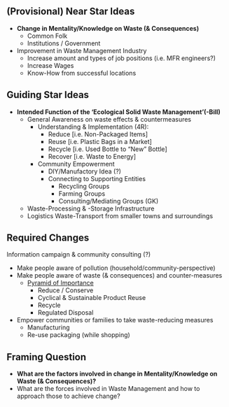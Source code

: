 (Provisional) Near Star Ideas
-----------------------------

*   **Change in Mentality/Knowledge on Waste (& Consequences)** 
    *   Common Folk
    *   Institutions / Government
*   Improvement in Waste Management Industry
    *   Increase amount and types of job positions (i.e. MFR engineers?)
    *   Increase Wages
    *   Know-How from successful locations

Guiding Star Ideas
------------------

*   **Intended Function of the ‘Ecological Solid Waste Management’(-Bill)**
    *   General Awareness on waste effects & countermeasures
        *   Understanding & Implementation (4R):
            *   Reduce \[i.e. Non-Packaged Items\]
            *   Reuse \[i.e. Plastic Bags in a Market\]
            *   Recycle \[i.e. Used Bottle to “New” Bottle\]
            *   Recover \[i.e. Waste to Energy\]
        *   Community Empowerment
            *   DIY/Manufactory Idea (?)
            *   Connecting to Supporting Entities
                *   Recycling Groups
                *   Farming Groups
                *   Consulting/Mediating Groups (GK)
    *   Waste-Processing & -Storage Infrastructure
    *   Logistics Waste-Transport from smaller towns and surroundings

Required Changes
----------------

Information campaign & community consulting (?)

*   Make people aware of pollution (household/community-perspective)
*   Make people aware of waste (& consequences) and counter-measures
    *   [Pyramid of Importance](https://mauritskorse.nl/wp-content/uploads/2016/01/Zero-waste-hierarchy.png)
        *   Reduce / Conserve
        *   Cyclical & Sustainable Product Reuse
        *   Recycle
        *   Regulated Disposal
*   Empower communities or families to take waste-reducing measures
    *   Manufacturing
    *   Re-use packaging (while shopping)

Framing Question
----------------

*   **What are the factors involved in change in Mentality/Knowledge on Waste (& Consequences)?**
*   What are the forces involved in Waste Management and how to approach those to achieve change?